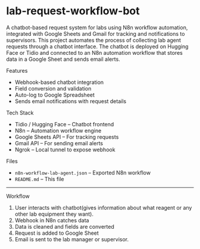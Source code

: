 # lab-request-workflow-bot
A chatbot-based request system for labs using N8n workflow automation, integrated with Google Sheets and Gmail for tracking and notifications to supervisors.
This project automates the process of collecting lab agent requests through a chatbot interface. The chatbot is deployed on Hugging Face or Tidio and connected to an N8n automation workflow that stores data in a Google Sheet and sends email alerts.

Features

- Webhook-based chatbot integration
- Field conversion and validation
- Auto-log to Google Spreadsheet
- Sends email notifications with request details

Tech Stack

- Tidio / Hugging Face – Chatbot frontend
- N8n – Automation workflow engine
- Google Sheets API – For tracking requests
- Gmail API – For sending email alerts
- Ngrok – Local tunnel to expose webhook

Files

- `n8n-workflow-lab-agent.json` – Exported N8n workflow
- `README.md` – This file

---

Workflow

1. User interacts with chatbot(gives information about what reagent or any other lab equipment they want).
2. Webhook in N8n catches data
3. Data is cleaned and fields are converted
4. Request is added to Google Sheet
5. Email is sent to the lab manager or supervisor.

